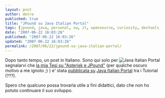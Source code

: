 ```yaml
---
layout: post
author: detro
published: true
title: "JPound su Java Italian Portal"
tags: [jpound, java, personal, sw, it, opensource, curiosity, devtools, projects, italian]
date: "2007-06-22 16:03:26"
published: "2007-06-22 16:03:26"
updated: "2007-06-22 16:03:26"
permalink: /2007/06/22/jpound-su-java-italian-portal/
---
```


<img src="http://www.javaportal.it/portal/images/jippi.gif" alt="Java Italian Portal" align="right" />
Dopo tanto tempo, un post in Italiano.
Sono qui solo per segnalarvi che <a href="http://www.detronizator.org/outputs/jpound/">la mia Tesi su "Asterisk e JPound"</a> (per qualche oscuro motivo a me ignoto ;) ) e' stata <a href="http://www.javaportal.it/rw/19651/13381/25858/39970/editorial.html">pubblicata su</a>  <a href="http://www.javaportal.it/">Java Italian Portal</a> tra i Tutorial (???).

Spero che qualcuno possa trovarla utile a fini didattici, dato che non ho potuto continuare il suo sviluppo.
